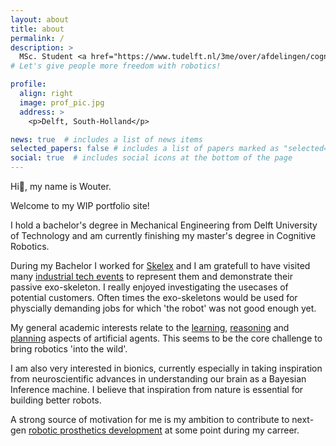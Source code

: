 ```yaml
---
layout: about
title: about
permalink: /
description: >
  MSc. Student <a href="https://www.tudelft.nl/3me/over/afdelingen/cognitive-robotics-cor">Cognitive Robotics</a> 
# Let's give people more freedom with robotics!

profile:
  align: right
  image: prof_pic.jpg
  address: >
    <p>Delft, South-Holland</p>

news: true  # includes a list of news items
selected_papers: false # includes a list of papers marked as "selected={true}"
social: true  # includes social icons at the bottom of the page
---
```


Hi👋, my name is Wouter.

Welcome to my WIP portfolio site!

I hold a bachelor's degree in Mechanical Engineering from Delft University of Technology and am currently finishing my master's degree in Cognitive Robotics.

During my Bachelor I worked for [Skelex](https://www.skelex.com/) and I am gratefull to have visited many [industrial tech events](https://h0uter.github.io/projects/2019-04-02-Hannover-Messe-Skelex/) to represent them and demonstrate their passive exo-skeleton. I really enjoyed investigating the usecases of potential customers. Often times the exo-skeletons would be used for physcially demanding jobs for which 'the robot' was not good enough yet.

My general academic interests relate to the [learning](https://h0uter.github.io/projects/2020-04-20-MLDG-project/), [reasoning](https://h0uter.github.io/projects/2021-03-16-KRR/) and [planning](https://h0uter.github.io/projects/2021-01-08-quadrotor-mp-project/) aspects of artificial agents. This seems to be the core challenge to bring robotics 'into the wild'.

I am also very interested in bionics, currently especially in taking inspiration from neuroscientific advances in understanding our brain as a Bayesian Inference machine. I believe that inspiration from nature is essential for building better robots.

A strong source of motivation for me is my ambition to contribute to next-gen [robotic prosthetics development](https://youtu.be/CDsNZJTWw0w) at some point during my carreer.

